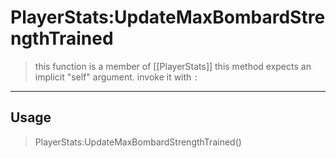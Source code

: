 # PlayerStats:UpdateMaxBombardStrengthTrained
> this function is a member of [[PlayerStats]]
> this method expects an implicit "self" argument. invoke it with `:`
-----
## Usage
> PlayerStats:UpdateMaxBombardStrengthTrained()
